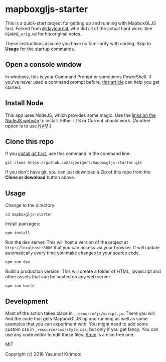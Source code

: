 # mapboxgljs-starter

This is a quick-start project for getting up and running with MapboxGLJS fast. Forked from [@dayjournal](https://github.com/dayjournal/mapboxgljs-starter), who did all of the actual hard work. See `README_orig.md` for his original notes.

These instructions assume you have no familiarity with coding. Skip to **Usage** for the startup commands.

## Open a console window

In windows, this is your Command Prompt or sometimes PowerShell. If you've never used a command prompt before, [this article](https://lifehacker.com/5633909/who-needs-a-mouse-learn-to-use-the-command-line-for-almost-anything) can help you get started.

## Install Node

This app uses NodeJS, which provides some magic. Use the [links on the NodeJS website](https://nodejs.org/en/) to install. Either LTS or Current should work. (Another option is to use [NVM](https://github.com/creationix/nvm#installation).)

## Clone this repo

If you [install git first](https://git-scm.com/book/en/v2/Getting-Started-Installing-Git), use this command in the command line:

```
git clone https://github.com/ajzeigert/mapboxgljs-starter.git
```

If you don't have git, you can just download a Zip of this repo from the **Clone or download** button above.

## Usage

Change to the directory:

```
cd mapboxgljs-starter
```

Install packages:

```
npm install
```

Run the dev server. This will host a version of the project at `http://localhost:8080` that you can access via your browser. It will update automatically every time you make changes to your source code.

```
npm run dev
```

Build a production version. This will create a folder of HTML, javascript and other assets that can be hosted on any web server:

```
npm run build
```

## Development

Most of the action takes place in `_resource/js/script.js`. There you will find the code that gets MapboxGLJS up and running as well as some examples that you can experiment with. You might need to add some custom css in `_resource/css/style.css`, but only if you get fancy. You can use any code editor to edit these files. [Atom](https://atom.io/) is a nice free one.

MIT

Copyright (c) 2018 Yasunori Kirimoto
